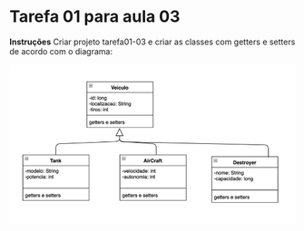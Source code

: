 # Tarefa 01 para aula 03

**Instruções**
Criar projeto tarefa01-03 e criar as classes com getters e setters de acordo com o diagrama:

![diagrama](../images/diagrama.jpg)